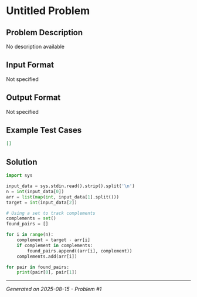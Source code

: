 # Untitled Problem

## Problem Description
No description available

## Input Format
Not specified

## Output Format
Not specified

## Example Test Cases
```json
[]
```

## Solution
```python
import sys

input_data = sys.stdin.read().strip().split('\n')
n = int(input_data[0])
arr = list(map(int, input_data[1].split()))
target = int(input_data[2])

# Using a set to track complements
complements = set()
found_pairs = []

for i in range(n):
    complement = target - arr[i]
    if complement in complements:
        found_pairs.append((arr[i], complement))
    complements.add(arr[i])

for pair in found_pairs:
    print(pair[0], pair[1])
```

---
*Generated on 2025-08-15 - Problem #1*